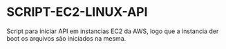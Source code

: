 # SCRIPT-EC2-LINUX-API
Script para iniciar API em instancias EC2 da AWS, logo que a instancia der boot os arquivos são iniciados na mesma.
